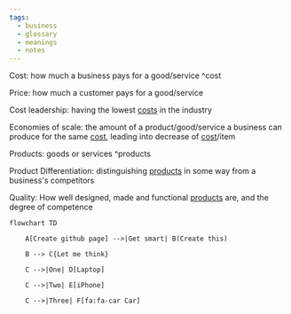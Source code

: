 ```yaml
---
tags:
  - business
  - glossary
  - meanings
  - notes
---
```

Cost: how much a business pays for a good/service ^cost

Price: how much a customer pays for a good/service

Cost leadership: having the lowest [costs](Business%20Glossary%20(READ%20ONLY).md#^cost) in the industry

Economies of scale: the amount of a product/good/service a business can produce for the same [cost](Business%20Glossary%20(READ%20ONLY).md#^cost), leading into decrease of [cost](Business%20Glossary%20(READ%20ONLY).md#^cost)/item

Products: goods or services ^products

Product Differentiation: distinguishing [products](Business%20Glossary%20(READ%20ONLY).md#^products) in some way from a business's competitors

Quality: How well designed, made and functional [products](Business%20Glossary%20(READ%20ONLY).md#^products) are, and the degree of competence 

```mermaid
flowchart TD

    A[Create github page] -->|Get smart| B(Create this)

    B --> C{Let me think}

    C -->|One| D[Laptop]

    C -->|Two| E[iPhone]

    C -->|Three| F[fa:fa-car Car]
```


